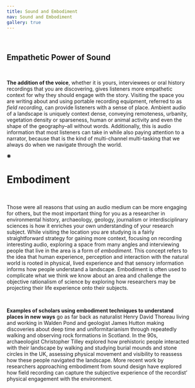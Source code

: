 ```yaml
---
title: Sound and Embodiment
nav: Sound and Embodiment
gallery: true
---
```


<br>

## Empathetic Power of Sound

<br>

**The addition of the voice**, whether it is yours, interviewees or oral history recordings that you are discovering, gives listeners more empathetic context for why they should engage with the story. Visiting the space you are writing about and using portable recording equipment, referred to as *field recording*, can provide listeners with a sense of place. Ambient audio of a landscape is uniquely context dense, conveying remoteness, urbanity, vegetation density or sparseness, human or animal activity and even the shape of the geography–all without words. Additionally, this is audio information that most listeners can take in while also paying attention to a narrator, because that is the kind of multi-channel multi-tasking that we always do when we navigate through the world.  

<div class="symbol-container">
    <p class="symbol">&#10042;</p>
</div>

# Embodiment

<br>

Those were all reasons that using an audio medium can be more engaging for others, but the most important thing for you as a researcher in environmental history, archaeology, geology, journalism or interdisciplinary sciences is how it enriches your own understanding of your research subject. While visiting the location you are studying is a fairly straightforward strategy for gaining more context, focusing on recording interesting audio, exploring a space from many angles and interviewing people that live in the area is a form of *embodiment*. This concept refers to the idea that human experience, perception and interaction with the natural world is rooted in physical, lived experience and that sensory information informs how people understand a landscape. Embodiment is often used to complicate what we think we know about an area and challenge the objective rationalism of science by exploring how researchers may be projecting their life experience onto their subjects.

<br>

**Examples of scholars using embodiment techniques to understand places in new ways** go as far back as naturalist Henry David Thoreau living and working in Walden Pond and geologist James Hutton making discoveries about deep time and uniformitarianism through repeatedly walking and observing rock formations in Scotland. In the 90s, archaeologist Christopher Tilley explored how prehistoric people interacted with their landscape by walking and studying burial mounds and stone circles in the UK, assessing physical movement and visibility to reassess how these people navigated the landscape. More recent work by researchers approaching embodiment from sound design have explored how field recording can capture the subjective experience of the recordist’ physical engagement with the environment.

<br>
